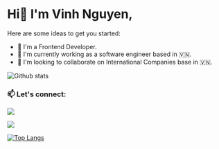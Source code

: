 # Hi👋 I'm Vinh Nguyen,

Here are some ideas to get you started:

- 🌱 I'm a Frontend Developer.
- 🎯 I'm currently working as a software engineer based in 🇻🇳.
- 👀 I'm looking to collaborate on International Companies base in 🇻🇳.

![Github stats](https://github-readme-stats.vercel.app/api?username=jvinhit)

### 📫 Let's connect:

[![](https://img.shields.io/badge/linkedin-%230077B5.svg?&style=for-the-badge&logo=linkedin&logoColor=white0e76a8)](https://www.linkedin.com/in/jvinhit)

[![](https://img.shields.io/badge/Facebook-1877F2?style=for-the-badge&logo=facebook&logoColor=white)](https://www.facebook.com/frontenddeveloperworld)

[![Top Langs](https://github-readme-stats.vercel.app/api/top-langs/?username=homfarnam)](https://github.com/jvinhit)

